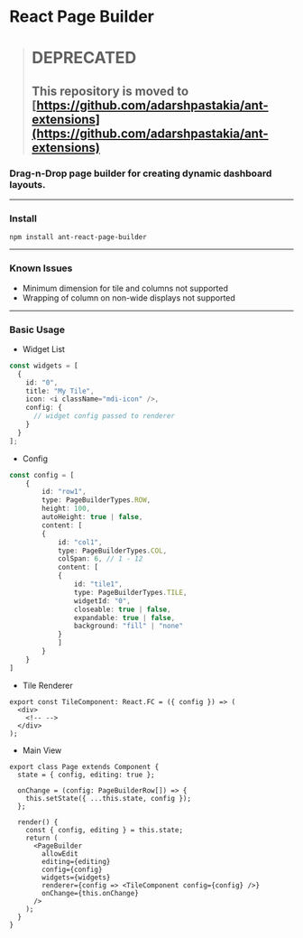 # React Page Builder


> # DEPRECATED
> ## This repository is moved to [https://github.com/adarshpastakia/ant-extensions](https://github.com/adarshpastakia/ant-extensions)



### Drag-n-Drop page builder for creating dynamic dashboard layouts.

---

### Install

```shell
npm install ant-react-page-builder
```

---

### Known Issues

- Minimum dimension for tile and columns not supported
- Wrapping of column on non-wide displays not supported

---

### Basic Usage

- Widget List

```ts
const widgets = [
  {
    id: "0",
    title: "My Tile",
    icon: <i className="mdi-icon" />,
    config: {
      // widget config passed to renderer
    }
  }
];
```

- Config

```ts
const config = [
    {
        id: "row1",
        type: PageBuilderTypes.ROW,
        height: 100,
        autoHeight: true | false,
        content: [
        {
            id: "col1",
            type: PageBuilderTypes.COL,
            colSpan: 6, // 1 - 12
            content: [
            {
                id: "tile1",
                type: PageBuilderTypes.TILE,
                widgetId: "0",
                closeable: true | false,
                expandable: true | false,
                background: "fill" | "none"
            }
            ]
        }
    }
]
```

- Tile Renderer

```tsx
export const TileComponent: React.FC = ({ config }) => (
  <div>
    <!-- -->
  </div>
);
```

- Main View

```tsx
export class Page extends Component {
  state = { config, editing: true };

  onChange = (config: PageBuilderRow[]) => {
    this.setState({ ...this.state, config });
  };

  render() {
    const { config, editing } = this.state;
    return (
      <PageBuilder
        allowEdit
        editing={editing}
        config={config}
        widgets={widgets}
        renderer={config => <TileComponent config={config} />}
        onChange={this.onChange}
      />
    );
  }
}
```
